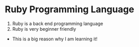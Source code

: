 # Ruby Programming Language

1. Ruby is a back end programming language
1. Ruby is very beginner friendly 
- This is a big reason why I am learning it!